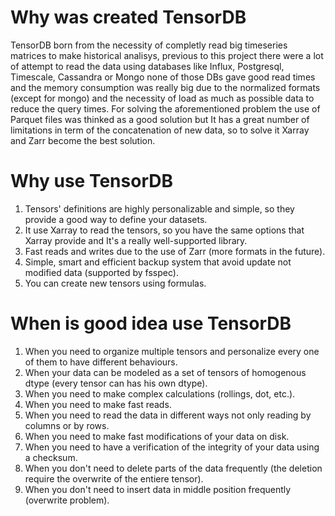 # Why was created TensorDB
TensorDB born from the necessity of completly read big timeseries matrices to make historical analisys, previous to this project there were a lot of attempt to read the data using databases like Influx, Postgresql, Timescale, Cassandra or Mongo none of those DBs gave good read times and the memory consumption was really big due to the normalized formats (except for mongo) and the necessity of load as much as possible data to reduce the query times. For solving the aforementioned problem the use of Parquet files was thinked as a good solution but It has a great number of limitations in term of the concatenation of new data, so to solve it Xarray and Zarr become the best solution.

# Why use TensorDB
1. Tensors' definitions are highly personalizable and simple, so they provide a good way to define your datasets.
2. It use Xarray to read the tensors, so you have the same options that Xarray provide and It's a really well-supported library.
3. Fast reads and writes due to the use of Zarr (more formats in the future).
4. Simple, smart and efficient backup system that avoid update not modified data (supported by fsspec).
5. You can create new tensors using formulas.

# When is good idea use TensorDB
1. When you need to organize multiple tensors and personalize every one of them to have different behaviours.
2. When your data can be modeled as a set of tensors of homogenous dtype (every tensor can has his own dtype).
3. When you need to make complex calculations (rollings, dot, etc.).
4. When you need to make fast reads.
5. When you need to read the data in different ways not only reading by columns or by rows.
6. When you need to make fast modifications of your data on disk.
7. When you need to have a verification of the integrity of your data using a checksum.
8. When you don't need to delete parts of the data frequently (the deletion require the overwrite of the entiere tensor).
9. When you don't need to insert data in middle position frequently (overwrite problem).


